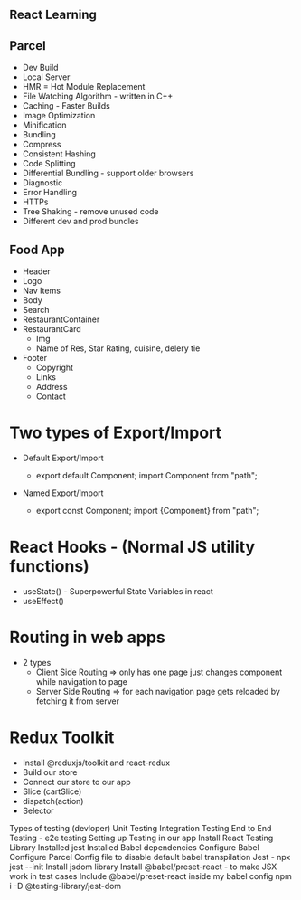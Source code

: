 ## React Learning

## Parcel
- Dev Build
- Local Server
- HMR = Hot Module Replacement
- File Watching Algorithm - written in C++
- Caching - Faster Builds
- Image Optimization
- Minification
- Bundling
- Compress
- Consistent Hashing
- Code Splitting
- Differential Bundling - support older browsers
- Diagnostic
- Error Handling
- HTTPs
- Tree Shaking - remove unused code
- Different dev and prod bundles

## Food App

- Header
- Logo
- Nav Items
- Body
- Search
- RestaurantContainer
- RestaurantCard
    - Img
    - Name of Res, Star Rating, cuisine, delery tie
- Footer
    - Copyright
    - Links
    - Address
    - Contact 

# Two types of Export/Import

- Default Export/Import
    - export default Component; import Component from "path";

- Named Export/Import
    - export const Component; import {Component} from "path";

# React Hooks - (Normal JS utility functions)

- useState() - Superpowerful State Variables in react
- useEffect()

# Routing in web apps

- 2 types
    - Client Side Routing => only has one page just changes component while navigation to page
    - Server Side Routing => for each navigation page gets reloaded by fetching it from server

# Redux Toolkit
- Install @reduxjs/toolkit and react-redux
- Build our store
- Connect our store to our app
- Slice (cartSlice)
- dispatch(action)
- Selector

Types of testing (devloper)
Unit Testing
Integration Testing
End to End Testing - e2e testing
Setting up Testing in our app
Install React Testing Library
Installed jest
Installed Babel dependencies
Configure Babel
Configure Parcel Config file to disable default babel transpilation
Jest - npx jest --init
Install jsdom library
Install @babel/preset-react - to make JSX work in test cases
Include @babel/preset-react inside my babel config
npm i -D @testing-library/jest-dom